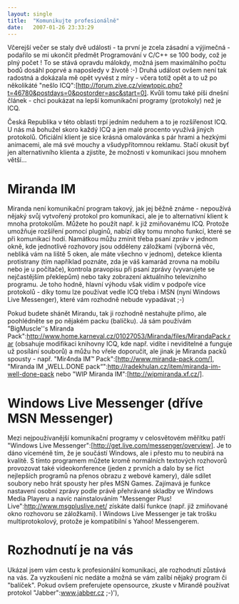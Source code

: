 ```yaml
---
layout: single
title:  "Komunikujte profesionálně"
date:   2007-01-26 23:33:29
---
```

Včerejší večer se staly dvě události - ta první je zcela zásadní a výjimečná -
podařilo se mi ukončit předmět Programování v C/C++ se 100 body, což je plný
počet ! To se stává opravdu málokdy, možná jsem maximálního počtu bodů dosáhl
poprvé a naposledy v životě :-) Druhá událost ovšem není tak radostná a dokázala
mě opět vyvést z míry - včera totiž opět a to už po několikáté
"nešlo ICQ":[http://forum.zive.cz/viewtopic.php?t=46780&postdays=0&postorder=asc&start=0].
Kvůli tomu také píši dnešní článek - chci poukázat na lepší komunikační programy
(protokoly) než je ICQ.

Česká Republika v této oblasti trpí jedním neduhem a to je rozšířenost ICQ. U nás
má bohužel skoro každý ICQ a jen malé procento využívá jiných protokolů. Oficiální
klient je sice krásná omalovánka s pár hrami a hezkými animacemi, ale má své mouchy
a všudypřítomnou reklamu. Stačí okusit byť jen alternativního klienta a zjistíte, že
možnosti v komunikaci jsou mnohem větší...

Miranda IM
==========

[* miranda_male.jpg 100x332 .(Ukázka Mirandy){title:Takto vypadá moje Miranda} >]:[img/miranda.jpg]
Miranda není komunikační program takový, jak jej běžně známe - nepoužívá nějaký svůj
vytvořený protokol pro komunikaci, ale je to alternativní klient k mnoha protokolům.
Můžete ho použít např. k již zmiňovanému ICQ. Protože umožňuje rozšíření pomocí
pluginů, nabízí díky tomu mnoho funkcí, které se při komunikaci hodí. Namátkou
můžu zmínit třeba psaní zpráv v jednom okně, kde jednotlivé rozhovory jsou odděleny
záložkami (výborná věc, nebliká vám na liště 5 oken, ale máte všechno v jednom),
detekce klienta protistrany (tím například poznáte, zda je váš kamarád zrovna
na mobilu nebo je u počítače), kontrola pravopisu při psaní zprávy (vyvarujete
se nejčastějším překlepům) nebo taky zobrazení aktuálního televizního programu.
Je toho hodně, hlavní výhodu však vidím v podpoře více protokolů - díky tomu lze
používat vedle ICQ třeba i MSN (nyní Windows Live Messenger), které vám rozhodně
nebude vypadávat ;-)

Pokud budete shánět Mirandu, tak ji rozhodně nestahujte přímo, ale poohlédněte
se po nějakém packu (balíčku). Já sám používám
"BigMuscle''s Miranda Pack":http://www.home.karneval.cz/01027053/Miranda/files/MirandaPack.rar
(obsahuje modifikaci knihovny ICQ, kde např. vidíte i neviditelné a funguje už posílání
souborů) a můžu ho vřele doporučit, ale jinak je Miranda packů spousty - např.
"Mir4nda IM™ Pack":[http://www.miranda-pack.com/],
"Miranda IM „WELL.DONE pack“":http://radekhulan.cz/item/miranda-im-well-done-pack
nebo "WIP Miranda IM":[http://wipmiranda.xf.cz/].

Windows Live Messenger (dříve MSN Messenger)
============================================

Mezi nejpoužívanější komunikační programy v celosvětovém měřítku patří
"Windows Live Messenger":[http://get.live.com/messenger/overview]. Je to dáno víceméně
tím, že je součástí Windows, ale i přesto mu to neubírá na kvalitě. S tímto programem
můžete kromě normálních textových rozhovorů provozovat také videokonference (jeden z prvních
a dalo by se říct nejlepších programů na přenos obrazu z webové kamery), dále sdílet
soubory nebo hrát spousty her přes MSN Games. Zajímavá je funkce nastavení osobní
zprávy podle právě přehrávané skladby ve Windows Media Playeru a navíc nainstalováním
"Messenger Plus! Live":http://www.msgpluslive.net/ získáte další funkce (např.
již zmiňované okno rozhovoru se záložkami). I Windows Live Messenger je tak trošku
multiprotokolový, protože je kompatibilní s Yahoo! Messengerem.

Rozhodnutí je na vás
====================

Ukázal jsem vám cestu k profesionální komunikaci, ale rozhodnutí zůstává na vás.
Za vyzkoušení nic nedáte a možná se vám zalíbí nějaký program či "balíček". Pokud
ovšem preferujete opensource, zkuste v Mirandě používat protokol "Jabber":www.jabber.cz ;-)'),
